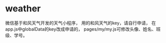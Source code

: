 # weather
微信基于和风天气开发的天气小程序，
用的和风天气的key，请自行申请，
在app.js中globalData的key改成申请的，
pages/my/my.js可修改头像、姓名、班级、学号。
